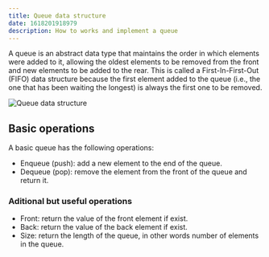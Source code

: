 ```yaml
---
title: Queue data structure
date: 1618201918979
description: How to works and implement a queue
---
```


A queue is an abstract data type that maintains the order in which elements were added to it, allowing the oldest elements to be removed from the front and new elements to be added to the rear. This is called a First-In-First-Out (FIFO) data structure because the first element added to the queue (i.e., the one that has been waiting the longest) is always the first one to be removed.

![Queue data structure](https://upload.wikimedia.org/wikipedia/commons/thumb/5/52/Data_Queue.svg/1200px-Data_Queue.svg.png)

## Basic operations
A basic queue has the following operations:

- Enqueue (push): add a new element to the end of the queue.
- Dequeue (pop): remove the element from the front of the queue and return it.

### Aditional but useful operations

- Front: return the value of the front element if exist.
- Back: return the value of the back element if exist.
- Size: return the length of the queue, in other words number of elements in the queue.